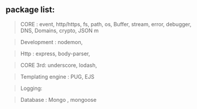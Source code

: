 ## package list:

> CORE : event, http/https, fs, path, os, Buffer, stream, error, debugger, DNS, Domains,  crypto, JSON m

> Development : nodemon, 

> Http : express, body-parser, 

> CORE 3rd: underscore, lodash, 

> Templating engine : PUG, EJS

> Logging: 

> Database : Mongo , mongoose